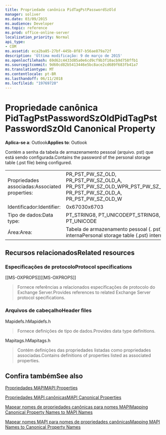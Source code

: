 ```yaml
---
title: Propriedade canônica PidTagPstPasswordSzOld
manager: soliver
ms.date: 03/09/2015
ms.audience: Developer
ms.topic: reference
ms.prod: office-online-server
localization_priority: Normal
api_type:
- COM
ms.assetid: eca2ba85-27bf-445b-8f87-b56ae879a72f
description: 'Última modificação: 9 de março de 2015'
ms.openlocfilehash: 69d62c4433d85a0e6cd9cf9b3f10acb9d758ffb1
ms.sourcegitcommit: 9d60cd82b5413446e5bc8ace2cd689f683fb41a7
ms.translationtype: MT
ms.contentlocale: pt-BR
ms.lasthandoff: 06/11/2018
ms.locfileid: "19769720"
---
```

# <a name="pidtagpstpasswordszold-canonical-property"></a><span data-ttu-id="4939a-103">Propriedade canônica PidTagPstPasswordSzOld</span><span class="sxs-lookup"><span data-stu-id="4939a-103">PidTagPstPasswordSzOld Canonical Property</span></span>

  
  
<span data-ttu-id="4939a-104">**Aplica-se a**: Outlook</span><span class="sxs-lookup"><span data-stu-id="4939a-104">**Applies to**: Outlook</span></span> 
  
<span data-ttu-id="4939a-105">Contém a senha da tabela de armazenamento pessoal (arquivo. pst) que está sendo configurada.</span><span class="sxs-lookup"><span data-stu-id="4939a-105">Contains the password of the personal storage table (.pst file) being configured.</span></span>
  
|||
|:-----|:-----|
|<span data-ttu-id="4939a-106">Propriedades associadas:</span><span class="sxs-lookup"><span data-stu-id="4939a-106">Associated properties:</span></span>  <br/> |<span data-ttu-id="4939a-107">PR_PST_PW_SZ_OLD, PR_PST_PW_SZ_OLD_A, PR_PST_PW_SZ_OLD_W</span><span class="sxs-lookup"><span data-stu-id="4939a-107">PR_PST_PW_SZ_OLD, PR_PST_PW_SZ_OLD_A, PR_PST_PW_SZ_OLD_W</span></span>  <br/> |
|<span data-ttu-id="4939a-108">Identificador:</span><span class="sxs-lookup"><span data-stu-id="4939a-108">Identifier:</span></span>  <br/> |<span data-ttu-id="4939a-109">0x6703</span><span class="sxs-lookup"><span data-stu-id="4939a-109">0x6703</span></span>  <br/> |
|<span data-ttu-id="4939a-110">Tipo de dados:</span><span class="sxs-lookup"><span data-stu-id="4939a-110">Data type:</span></span>  <br/> |<span data-ttu-id="4939a-111">PT_STRING8, PT_UNICODE</span><span class="sxs-lookup"><span data-stu-id="4939a-111">PT_STRING8, PT_UNICODE</span></span>  <br/> |
|<span data-ttu-id="4939a-112">Área:</span><span class="sxs-lookup"><span data-stu-id="4939a-112">Area:</span></span>  <br/> |<span data-ttu-id="4939a-113">Tabela de armazenamento pessoal (. pst) interna</span><span class="sxs-lookup"><span data-stu-id="4939a-113">Personal storage table (.pst) internal</span></span>  <br/> |
   
## <a name="related-resources"></a><span data-ttu-id="4939a-114">Recursos relacionados</span><span class="sxs-lookup"><span data-stu-id="4939a-114">Related resources</span></span>

### <a name="protocol-specifications"></a><span data-ttu-id="4939a-115">Especificações de protocolo</span><span class="sxs-lookup"><span data-stu-id="4939a-115">Protocol specifications</span></span>

<span data-ttu-id="4939a-116">[[MS-OXPROPS]]</span><span class="sxs-lookup"><span data-stu-id="4939a-116">[[MS-OXPROPS]]</span></span> 
  
> <span data-ttu-id="4939a-117">Fornece referências a relacionados especificações de protocolo do Exchange Server.</span><span class="sxs-lookup"><span data-stu-id="4939a-117">Provides references to related Exchange Server protocol specifications.</span></span>
    
### <a name="header-files"></a><span data-ttu-id="4939a-118">Arquivos de cabeçalho</span><span class="sxs-lookup"><span data-stu-id="4939a-118">Header files</span></span>

<span data-ttu-id="4939a-119">Mapidefs.h</span><span class="sxs-lookup"><span data-stu-id="4939a-119">Mapidefs.h</span></span>
  
> <span data-ttu-id="4939a-120">Fornece definições de tipo de dados.</span><span class="sxs-lookup"><span data-stu-id="4939a-120">Provides data type definitions.</span></span>
    
<span data-ttu-id="4939a-121">Mapitags.h</span><span class="sxs-lookup"><span data-stu-id="4939a-121">Mapitags.h</span></span>
  
> <span data-ttu-id="4939a-122">Contém definições das propriedades listadas como propriedades associadas.</span><span class="sxs-lookup"><span data-stu-id="4939a-122">Contains definitions of properties listed as associated properties.</span></span>
    
## <a name="see-also"></a><span data-ttu-id="4939a-123">Confira também</span><span class="sxs-lookup"><span data-stu-id="4939a-123">See also</span></span>



[<span data-ttu-id="4939a-124">Propriedades MAPI</span><span class="sxs-lookup"><span data-stu-id="4939a-124">MAPI Properties</span></span>](mapi-properties.md)
  
[<span data-ttu-id="4939a-125">Propriedades MAPI canônicas</span><span class="sxs-lookup"><span data-stu-id="4939a-125">MAPI Canonical Properties</span></span>](mapi-canonical-properties.md)
  
[<span data-ttu-id="4939a-126">Mapear nomes de propriedades canônicas para nomes MAPI</span><span class="sxs-lookup"><span data-stu-id="4939a-126">Mapping Canonical Property Names to MAPI Names</span></span>](mapping-canonical-property-names-to-mapi-names.md)
  
[<span data-ttu-id="4939a-127">Mapear nomes MAPI para nomes de propriedades canônicas</span><span class="sxs-lookup"><span data-stu-id="4939a-127">Mapping MAPI Names to Canonical Property Names</span></span>](mapping-mapi-names-to-canonical-property-names.md)

